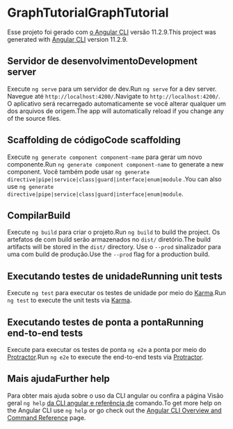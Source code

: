 # <a name="graphtutorial"></a><span data-ttu-id="3bc99-101">GraphTutorial</span><span class="sxs-lookup"><span data-stu-id="3bc99-101">GraphTutorial</span></span>

<span data-ttu-id="3bc99-102">Esse projeto foi gerado com [o Angular CLI](https://github.com/angular/angular-cli) versão 11.2.9.</span><span class="sxs-lookup"><span data-stu-id="3bc99-102">This project was generated with [Angular CLI](https://github.com/angular/angular-cli) version 11.2.9.</span></span>

## <a name="development-server"></a><span data-ttu-id="3bc99-103">Servidor de desenvolvimento</span><span class="sxs-lookup"><span data-stu-id="3bc99-103">Development server</span></span>

<span data-ttu-id="3bc99-104">Execute `ng serve` para um servidor de dev.</span><span class="sxs-lookup"><span data-stu-id="3bc99-104">Run `ng serve` for a dev server.</span></span> <span data-ttu-id="3bc99-105">Navegue até `http://localhost:4200/`.</span><span class="sxs-lookup"><span data-stu-id="3bc99-105">Navigate to `http://localhost:4200/`.</span></span> <span data-ttu-id="3bc99-106">O aplicativo será recarregado automaticamente se você alterar qualquer um dos arquivos de origem.</span><span class="sxs-lookup"><span data-stu-id="3bc99-106">The app will automatically reload if you change any of the source files.</span></span>

## <a name="code-scaffolding"></a><span data-ttu-id="3bc99-107">Scaffolding de código</span><span class="sxs-lookup"><span data-stu-id="3bc99-107">Code scaffolding</span></span>

<span data-ttu-id="3bc99-108">Execute `ng generate component component-name` para gerar um novo componente.</span><span class="sxs-lookup"><span data-stu-id="3bc99-108">Run `ng generate component component-name` to generate a new component.</span></span> <span data-ttu-id="3bc99-109">Você também pode usar `ng generate directive|pipe|service|class|guard|interface|enum|module` .</span><span class="sxs-lookup"><span data-stu-id="3bc99-109">You can also use `ng generate directive|pipe|service|class|guard|interface|enum|module`.</span></span>

## <a name="build"></a><span data-ttu-id="3bc99-110">Compilar</span><span class="sxs-lookup"><span data-stu-id="3bc99-110">Build</span></span>

<span data-ttu-id="3bc99-111">Execute `ng build` para criar o projeto.</span><span class="sxs-lookup"><span data-stu-id="3bc99-111">Run `ng build` to build the project.</span></span> <span data-ttu-id="3bc99-112">Os artefatos de com build serão armazenados no `dist/` diretório.</span><span class="sxs-lookup"><span data-stu-id="3bc99-112">The build artifacts will be stored in the `dist/` directory.</span></span> <span data-ttu-id="3bc99-113">Use o `--prod` sinalizador para uma com build de produção.</span><span class="sxs-lookup"><span data-stu-id="3bc99-113">Use the `--prod` flag for a production build.</span></span>

## <a name="running-unit-tests"></a><span data-ttu-id="3bc99-114">Executando testes de unidade</span><span class="sxs-lookup"><span data-stu-id="3bc99-114">Running unit tests</span></span>

<span data-ttu-id="3bc99-115">Execute `ng test` para executar os testes de unidade por meio do [Karma](https://karma-runner.github.io).</span><span class="sxs-lookup"><span data-stu-id="3bc99-115">Run `ng test` to execute the unit tests via [Karma](https://karma-runner.github.io).</span></span>

## <a name="running-end-to-end-tests"></a><span data-ttu-id="3bc99-116">Executando testes de ponta a ponta</span><span class="sxs-lookup"><span data-stu-id="3bc99-116">Running end-to-end tests</span></span>

<span data-ttu-id="3bc99-117">Execute para executar os testes de ponta `ng e2e` a ponta por meio do [Protractor](http://www.protractortest.org/).</span><span class="sxs-lookup"><span data-stu-id="3bc99-117">Run `ng e2e` to execute the end-to-end tests via [Protractor](http://www.protractortest.org/).</span></span>

## <a name="further-help"></a><span data-ttu-id="3bc99-118">Mais ajuda</span><span class="sxs-lookup"><span data-stu-id="3bc99-118">Further help</span></span>

<span data-ttu-id="3bc99-119">Para obter mais ajuda sobre o uso da CLI angular ou confira a página Visão geral `ng help` [da CLI angular e referência de](https://angular.io/cli) comando.</span><span class="sxs-lookup"><span data-stu-id="3bc99-119">To get more help on the Angular CLI use `ng help` or go check out the [Angular CLI Overview and Command Reference](https://angular.io/cli) page.</span></span>
